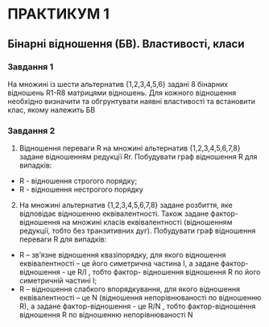 # ПРАКТИКУМ 1
## Бінарні відношення (БВ). Властивості, класи
### Завдання 1
На множині із шести альтернатив {1,2,3,4,5,6} задані 8 бінарних відношень R1-R8 матрицями відношень.
Для кожного відношення необхідно визначити та обгрунтувати наявні властивості та встановити клас, якому належить БВ
### Завдання 2
1) Відношення переваги R на множині альтернатив {1,2,3,4,5,6,7,8} задане відношенням редукції Rr.
Побудувати граф відношення R для випадків:
- R - відношення строгого порядку;
- R - відношення нестрогого порядку
2) На множині альтернатив {1,2,3,4,5,6,7,8} задане розбиття, яке відповідає відношенню еквівалентності. Також задане фактор-відношення на множині класів еквівалентності (відношенням редукції, тобто без транзитивних дуг). Побудувати граф відношення переваги R для випадків:
- R – зв’язне відношення квазіпорядку, для якого відношення еквівалентності – це його симетрична частина I, а задане фактор-відношення - це R/I , тобто фактор- відношення відношення R по його симетричній частині I;
- R – відношення слабкого впорядкування, для якого відношення еквівалентності – це N (відношення непорівнюваності по відношенню R), а задане фактор-відношення - це R/N , тобто фактор-відношення відношення R по відношенню непорівнюваності N
